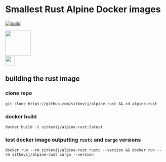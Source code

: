 # Smallest Rust Alpine Docker images

[![build](https://travis-ci.org/sitkevij/alpine-rust.svg?branch=master)](https://travis-ci.org/sitkevij/alpine-rust)

<img src="https://www.rust-lang.org/static/images/rust-logo-blk.svg" height="80" /><br/>
<img src="https://alpinelinux.org/alpinelinux-logo.svg" height="30" />

## building the rust image

### clone repo
```
git clone https://github.com/sitkevij/alpine-rust && cd alpine-rust
```

### docker build
```
docker build -t sitkevij/alpine-rust:latest .
```

### test docker image outputting `rustc` and `cargo` versions
```
docker run --rm sitkevij/alpine-rust rustc --version && docker run --rm sitkevij/alpine-rust cargo --version
```